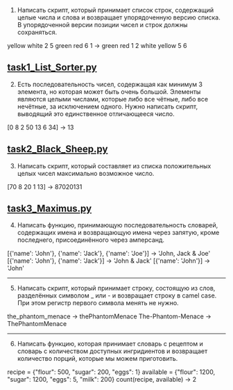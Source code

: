 1. Написать скрипт, который принимает список строк, содержащий целые числа и слова и возвращает упорядоченную версию списка. В упорядоченной версии позиции чисел и строк должны сохраняться.

yellow white 2 5 green red 6 1 -> green red 1 2 white yellow 5 6

[task1_List_Sorter.py](https://github.com/Fenixkriss/Interview_Test_Tasks_and_Q/blob/master/Viach/task1_List_Sorter.py)
---
2. Есть последовательность чисел, содержащая как минимум 3 элемента, но которая может быть очень большой. Элементы являются целыми числами, которые либо все чётные, либо все нечётные, за исключением одного. Нужно написать скрипт, выводящий это единственное отличающееся число.

[0 8 2 50 13 6 34] -> 13

[task2_Black_Sheep.py](https://github.com/Fenixkriss/Interview_Test_Tasks_and_Q/blob/master/Viach/task2_Black_Sheep.py)
---
3. Написать скрипт, который составляет из списка положительных целых чисел максимально возможное число.

[70 8 20 1 13] -> 87020131

[task3_Maximus.py](https://github.com/Fenixkriss/Interview_Test_Tasks_and_Q/blob/master/Viach/task3_Maximus.py)
---
4. Написать функцию, принимающую последовательность словарей, содержащих имена и возвращающую имена через запятую, кроме последнего, присоединённого через амперсанд.

[{'name': 'John'}, {'name': 'Jack'}, {'name': 'Joe'}] -> 'John, Jack & Joe'
[{'name': 'John'}, {'name': 'Jack'}] -> 'John & Jack'
[{'name': 'John'}] -> 'John'

---
5. Написать скрипт, который принимает строку, состоящую из слов, разделённых символом _ или - и возвращает строку в camel case. При этом регистр первого символа менять не нужно.

the_phantom_menace -> thePhantomMenace
The-Phantom-Menace -> ThePhantomMenace

---
6. Написать функцию, которая принимает словарь с рецептом и словарь с количеством доступных ингридиентов и возвращает количество порций, которые мы можем приготовить.

recipe = {"flour": 500, "sugar": 200, "eggs": 1}
available = {"flour": 1200, "sugar": 1200, "eggs": 5, "milk": 200}
count(recipe, available) -> 2
